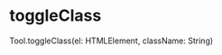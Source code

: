 
# toggleClass
    
<Common-Democode title="toggleClass" description="如何切换一个元素的类? 有类就删除，无类就添加">
  <componentDos-template-index :code="1"><div class="bold">Tool.toggleClass(el: HTMLElement, className: String)</div></componentDos-template-index>
  <highlight-code slot="codeText" lang="vue">
      <script>
    import { Tool } from "javascript-tool-class/src/App";
    
      export default {
          name: "Tool",
          data() {
              return {
                myTool: new Tool()
              }
          },
          methods:{
              /**
               * @description: 底层实现：如何切换一个元素的类? 有类就删除，无类就添加
               * @param { HTMLElement } el
               * @param { String } className
               * @return { Boolean } true/false
              */
              toggleClass(el, className) {
                  el.classList.toggle(className)
              }
          },
          mounted:{
              myTool.toggleClass(document.querySelector('p#b'), 'a');  
          }
      }
      
    </script>
  </highlight-code>
</Common-Democode>
        